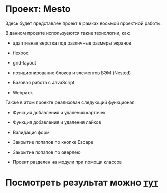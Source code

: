 # Проект: Mesto

Здесь будет представлен проект в рамках восьмой проектной работы.

В данном проекте используеются такие технологии, как:

- адаптивная верстка под различные размеры экранов

- flexbox

- grid-layout

- позиционирование блоков и элементов БЭМ (Nested)

- Базовая работа с JavaScript

- Webpack

Также в этом проекте реализован следующий функционал:

- Функция добавления и удаления карточек

- Функция добавления и удаления лайков

- Валидация форм

- Закрытие попапов по кнопке Escape

- Закрытие попапов по оверлею

- Проект разделен на модули при помощи классов

# Посмотреть результат можно [тут](https://paveleremich.github.io/mesto/)
